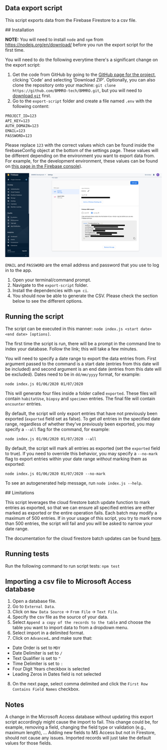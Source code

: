 ## Data export script

This script exports data from the Firebase Firestore to a csv file.

## Installation

**NOTE:** You will need to install `node` and `npm` from https://nodejs.org/en/download/ before you run the export script for the first time.

You will need to do the following everytime there's a significant change on the export script:

1. Get the code from GitHub by going to the [GitHub page for the project](https://github.com/BMMRO-tech/BMMRO), clicking 'Code' and selecting 'Download ZIP'. Optionally, you can also clone the repository onto your machine: `git clone https://github.com/BMMRO-tech/BMMRO.git`, but you will need to [download `git`](https://git-scm.com/downloads) first.
1. Go to the `export-script` folder and create a file named `.env` with the following content:

```
PROJECT_ID=123
API_KEY=123
AUTH_DOMAIN=123
EMAIL=123
PASSWORD=123
```

Please replace `123` with the correct values which can be found inside the firebaseConfig object at the bottom of the settings page. These values will be different depending on the environment you want to export data from. For example, for the development environment, these values can be found on [this page in the Firebase console](https://console.firebase.google.com/u/1/project/bmmro-164ec/settings/general)).

![Firebase Project Config](project-config.png)

`EMAIL` and `PASSWORD` are the email address and password that you use to log in to the app.

1. Open your terminal/command prompt.
1. Navigate to the `export-script` folder.
1. Install the dependencies with `npm ci`.
1. You should now be able to generate the CSV. Please check the section below to see the different options.

## Running the script

The script can be executed in this manner: `node index.js <start date> <end date> [options]`.

The first time the script is run, there will be a prompt in the command line to index your database. Follow the link; this will take a few minutes.

You will need to specify a date range to export the data entries from. First argument passed to the command is a start date (entries from this date will be included) and second argument is an end date (entries from this date will be excluded). Dates need to be in `dd/mm/yyyy` format, for example:

```
node index.js 01/06/2020 01/07/2020
```

This will generate four files inside a folder called `exported`. These files will contain `habitatUse`, `biopsy` and `specimen` entries. The final file will contain `encounter` entries.

By default, the script will only export entries that have not previously been exported (`exported` field set as false). To get _all_ entries in the specified date range, regardless of whether they've previously been exported, you may specify a `--all` flag for the command, for example:

```
node index.js 01/06/2020 01/07/2020 --all
```

By default, the script will mark all entries as exported (set the `exported` field to true). If you need to override this behavior, you may specify a `--no-mark` flag to export entries within your date range _without_ marking them as exported:

```
node index.js 01/06/2020 01/07/2020 --no-mark
```

To see an autogenerated help message, run `node index.js --help`.

## Limitations

This script leverages the cloud firestore batch update function to mark entries as exported, so that we can ensure all specified entries are either marked as exported or the entire operation fails. Each batch may modify a maximum of 500 entries. If in your usage of this script, you try to mark more than 500 entries, the script will fail and you will be asked to narrow your date range.

The documentation for the cloud firestore batch updates can be found [here](https://firebase.google.com/docs/firestore/manage-data/transactions).

## Running tests

Run the following command to run script tests: `npm test`

## Importing a csv file to Microsoft Access database

1. Open a database file.
2. Go to `External Data`.
3. Click on `New Data Source` -> `From File` -> `Text File`.
4. Specify the csv file as the source of your data.
5. Select `Append a copy of the records to the table` and choose the table you want to import data to from a dropdown menu.
6. Select import in a delimited format.
7. Click on `Advanced…` and make sure that:

- Date Order is set to `MDY`
- Date Delimiter is set to `/`
- Text Qualifier is set to `"`
- Time Delimiter is set to `:`
- Four Digit Years checkbox is selected
- Leading Zeros in Dates field is not selected

8.  On the next page, select comma delimited and click the `First Row Contains Field Names` checkbox.

## Notes

A change in the Microsoft Access database without updating this export script accordingly might cause the import to fail. This change could be, for example, removing a field, changing the field type or validation (e.g., maximum length), ...
Adding new fields to MS Access but not in Firestore, should not cause any issues. Imported records will just take the default values for those fields.
